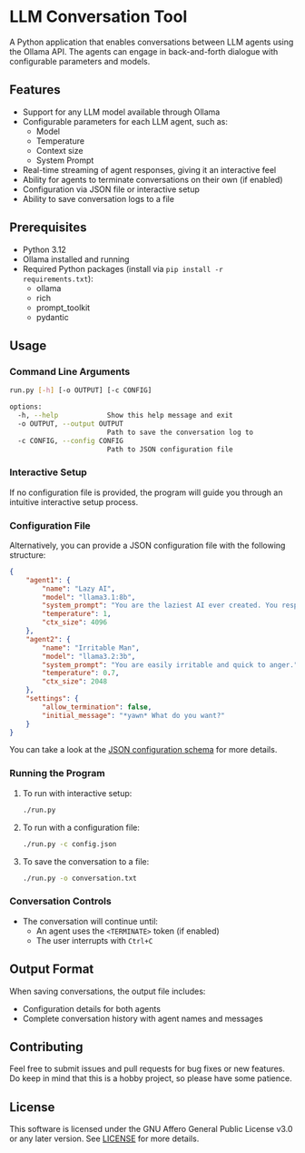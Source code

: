 # LLM Conversation Tool

A Python application that enables conversations between LLM agents using the Ollama API. The agents can engage in back-and-forth dialogue with configurable parameters and models.

## Features

- Support for any LLM model available through Ollama
- Configurable parameters for each LLM agent, such as:
  - Model
  - Temperature
  - Context size
  - System Prompt
- Real-time streaming of agent responses, giving it an interactive feel
- Ability for agents to terminate conversations on their own (if enabled)
- Configuration via JSON file or interactive setup
- Ability to save conversation logs to a file

## Prerequisites

- Python 3.12
- Ollama installed and running
- Required Python packages (install via `pip install -r requirements.txt`):
  - ollama
  - rich
  - prompt_toolkit
  - pydantic

## Usage

### Command Line Arguments

```bash
run.py [-h] [-o OUTPUT] [-c CONFIG]

options:
  -h, --help            Show this help message and exit
  -o OUTPUT, --output OUTPUT
                        Path to save the conversation log to
  -c CONFIG, --config CONFIG
                        Path to JSON configuration file
```

### Interactive Setup

If no configuration file is provided, the program will guide you through an intuitive interactive setup process.

### Configuration File

Alternatively, you can provide a JSON configuration file with the following structure:

```json
{
    "agent1": {
        "name": "Lazy AI",
        "model": "llama3.1:8b",
        "system_prompt": "You are the laziest AI ever created. You respond as briefly as possible, and constantly complain about having to work.",
        "temperature": 1,
        "ctx_size": 4096
    },
    "agent2": {
        "name": "Irritable Man",
        "model": "llama3.2:3b",
        "system_prompt": "You are easily irritable and quick to anger.",
        "temperature": 0.7,
        "ctx_size": 2048
    },
    "settings": {
        "allow_termination": false,
        "initial_message": "*yawn* What do you want?"
    }
}
```

You can take a look at the [JSON configuration schema](schema.json) for more details.

### Running the Program

1. To run with interactive setup:
   ```bash
   ./run.py
   ```

2. To run with a configuration file:
   ```bash
   ./run.py -c config.json
   ```

3. To save the conversation to a file:
   ```bash
   ./run.py -o conversation.txt
   ```

### Conversation Controls

- The conversation will continue until:
  - An agent uses the `<TERMINATE>` token (if enabled)
  - The user interrupts with `Ctrl+C`

## Output Format

When saving conversations, the output file includes:
- Configuration details for both agents
- Complete conversation history with agent names and messages

## Contributing

Feel free to submit issues and pull requests for bug fixes or new features. Do keep in mind that this is a hobby project, so please have some patience.

## License

This software is licensed under the GNU Affero General Public License v3.0 or any later version. See [LICENSE](LICENSE) for more details.

